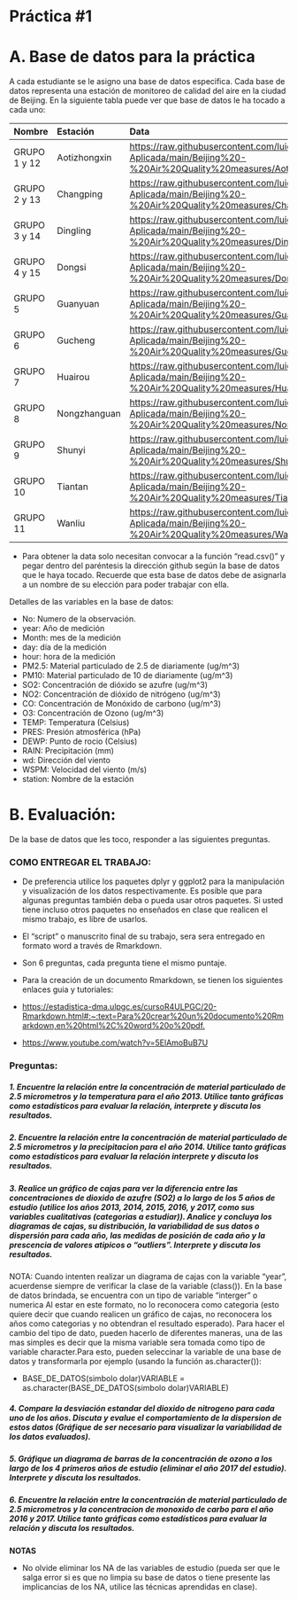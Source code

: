 Práctica \#1
================

# A. Base de datos para la práctica

A cada estudiante se le asigno una base de datos especifica. Cada base
de datos representa una estación de monitoreo de calidad del aire en la
ciudad de Beijing. En la siguiente tabla puede ver que base de datos le
ha tocado a cada uno:

| Nombre       | Estación     | Data                                                                                                                        |
|:-------------|:-------------|:----------------------------------------------------------------------------------------------------------------------------|
| GRUPO 1 y 12 | Aotizhongxin | <https://raw.githubusercontent.com/luiqs/Estadistica-Aplicada/main/Beijing%20-%20Air%20Quality%20measures/Aotizhongxin.csv> |
| GRUPO 2 y 13 | Changping    | <https://raw.githubusercontent.com/luiqs/Estadistica-Aplicada/main/Beijing%20-%20Air%20Quality%20measures/Changping.csv>    |
| GRUPO 3 y 14 | Dingling     | <https://raw.githubusercontent.com/luiqs/Estadistica-Aplicada/main/Beijing%20-%20Air%20Quality%20measures/Dingling.csv>     |
| GRUPO 4 y 15 | Dongsi       | <https://raw.githubusercontent.com/luiqs/Estadistica-Aplicada/main/Beijing%20-%20Air%20Quality%20measures/Dongsi.csv>       |
| GRUPO 5      | Guanyuan     | <https://raw.githubusercontent.com/luiqs/Estadistica-Aplicada/main/Beijing%20-%20Air%20Quality%20measures/Guanyuan.csv>     |
| GRUPO 6      | Gucheng      | <https://raw.githubusercontent.com/luiqs/Estadistica-Aplicada/main/Beijing%20-%20Air%20Quality%20measures/Gucheng.csv>      |
| GRUPO 7      | Huairou      | <https://raw.githubusercontent.com/luiqs/Estadistica-Aplicada/main/Beijing%20-%20Air%20Quality%20measures/Huairou.csv>      |
| GRUPO 8      | Nongzhanguan | <https://raw.githubusercontent.com/luiqs/Estadistica-Aplicada/main/Beijing%20-%20Air%20Quality%20measures/Nongzhanguan.csv> |
| GRUPO 9      | Shunyi       | <https://raw.githubusercontent.com/luiqs/Estadistica-Aplicada/main/Beijing%20-%20Air%20Quality%20measures/Shunyi.csv>       |
| GRUPO 10     | Tiantan      | <https://raw.githubusercontent.com/luiqs/Estadistica-Aplicada/main/Beijing%20-%20Air%20Quality%20measures/Tiantan.csv>      |
| GRUPO 11     | Wanliu       | <https://raw.githubusercontent.com/luiqs/Estadistica-Aplicada/main/Beijing%20-%20Air%20Quality%20measures/Wanliu.csv>       |

-   Para obtener la data solo necesitan convocar a la función
    “read.csv()” y pegar dentro del paréntesis la dirección github según
    la base de datos que le haya tocado. Recuerde que esta base de datos
    debe de asignarla a un nombre de su elección para poder trabajar con
    ella.

Detalles de las variables en la base de datos:

-   No: Numero de la observación.
-   year: Año de medición
-   Month: mes de la medición
-   day: día de la medición
-   hour: hora de la medición
-   PM2.5: Material particulado de 2.5 de diariamente (ug/m^3)
-   PM10: Material particulado de 10 de diariamente (ug/m^3)
-   SO2: Concentración de dióxido se azufre (ug/m^3)
-   NO2: Concentración de dióxido de nitrógeno (ug/m^3)
-   CO: Concentración de Monóxido de carbono (ug/m^3)
-   O3: Concentración de Ozono (ug/m^3)
-   TEMP: Temperatura (Celsius)
-   PRES: Presión atmosférica (hPa)
-   DEWP: Punto de rocio (Celsius)
-   RAIN: Precipitación (mm)
-   wd: Dirección del viento
-   WSPM: Velocidad del viento (m/s)
-   station: Nombre de la estación

# B. Evaluación:

De la base de datos que les toco, responder a las siguientes preguntas.

### **COMO ENTREGAR EL TRABAJO**:

-   De preferencia utilice los paquetes dplyr y ggplot2 para la
    manipulación y visualización de los datos respectivamente. Es
    posible que para algunas preguntas también deba o pueda usar otros
    paquetes. Si usted tiene incluso otros paquetes no enseñados en
    clase que realicen el mismo trabajo, es libre de usarlos.

-   El “script” o manuscrito final de su trabajo, sera sera entregado en
    formato word a través de Rmarkdown.

-   Son 6 preguntas, cada pregunta tiene el mismo puntaje.

-   Para la creación de un documento Rmarkdown, se tienen los siguientes
    enlaces guia y tutoriales:

-   <https://estadistica-dma.ulpgc.es/cursoR4ULPGC/20-Rmarkdown.html#:~:text=Para%20crear%20un%20documento%20Rmarkdown,en%20html%2C%20word%20o%20pdf.>

-   <https://www.youtube.com/watch?v=5ElAmoBuB7U>

### Preguntas:

##### 1. Encuentre la relación entre la concentración de material particulado de 2.5 micrometros y la temperatura para el año 2013. Utilice tanto gráficas como estadísticos para evaluar la relación, interprete y discuta los resultados.

##### 2. Encuentre la relación entre la concentración de material particulado de 2.5 micrometros y la precipitacion para el año 2014. Utilice tanto gráficas como estadísticos para evaluar la relación interprete y discuta los resultados.

##### 3. Realice un gráfico de cajas para ver la diferencia entre las concentraciones de dioxido de azufre (SO2) a lo largo de los 5 años de estudio (utilice los años 2013, 2014, 2015, 2016, y 2017, como sus variables cualitativas (categorias a estudiar)). Analice y concluya los diagramas de cajas, su distribución, la variabilidad de sus datos o dispersión para cada año, las medidas de posición de cada año y la prescencia de valores atipicos o “outliers”. Interprete y discuta los resultados.

NOTA: Cuando intenten realizar un diagrama de cajas con la variable
“year”, acuerdense siempre de verificar la clase de la variable
(class()). En la base de datos brindada, se encuentra con un tipo de
variable “interger” o numerica Al estar en este formato, no lo
reconocera como categoria (esto quiere decir que cuando realicen un
gráfico de cajas, no reconocera los años como categorias y no obtendran
el resultado esperado). Para hacer el cambio del tipo de dato, pueden
hacerlo de diferentes maneras, una de las mas simples es decir que la
misma variable sera tomada como tipo de variable character.Para esto,
pueden seleccinar la variable de una base de datos y transformarla por
ejemplo (usando la función as.character()):

-   BASE\_DE\_DATOS(simbolo dolar)VARIABLE =
    as.character(BASE\_DE\_DATOS(simbolo dolar)VARIABLE)

##### 4. Compare la desviación estandar del dioxido de nitrogeno para cada uno de los años. Discuta y evalue el comportamiento de la dispersion de estos datos (Gráfique de ser necesario para visualizar la variabilidad de los datos evaluados).

##### 5. Gráfique un diagrama de barras de la concentración de ozono a los largo de los 4 primeros años de estudio (eliminar el año 2017 del estudio). Interprete y discuta los resultados.

##### 6. Encuentre la relación entre la concentración de material particulado de 2.5 micrometros y la concentracion de monoxido de carbo para el año 2016 y 2017. Utilice tanto gráficas como estadísticos para evaluar la relación y discuta los resultados.

**NOTAS**

-   No olvide eliminar los NA de las variables de estudio (pueda ser que
    le salga error si es que no limpia su base de datos o tiene presente
    las implicancias de los NA, utilice las técnicas aprendidas en
    clase).
